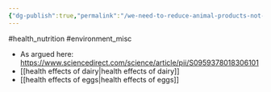 ```yaml
---
{"dg-publish":true,"permalink":"/we-need-to-reduce-animal-products-not-just-meat/","tags":["#health_nutrition","#environment_misc"],"created":"2025-10-23T17:42:42.733+01:00","updated":"2025-10-23T18:06:08.638+01:00"}
---
```


#health_nutrition #environment_misc 

- As argued here: https://www.sciencedirect.com/science/article/pii/S0959378018306101
- [[health effects of dairy\|health effects of dairy]]
- [[health effects of eggs\|health effects of eggs]]